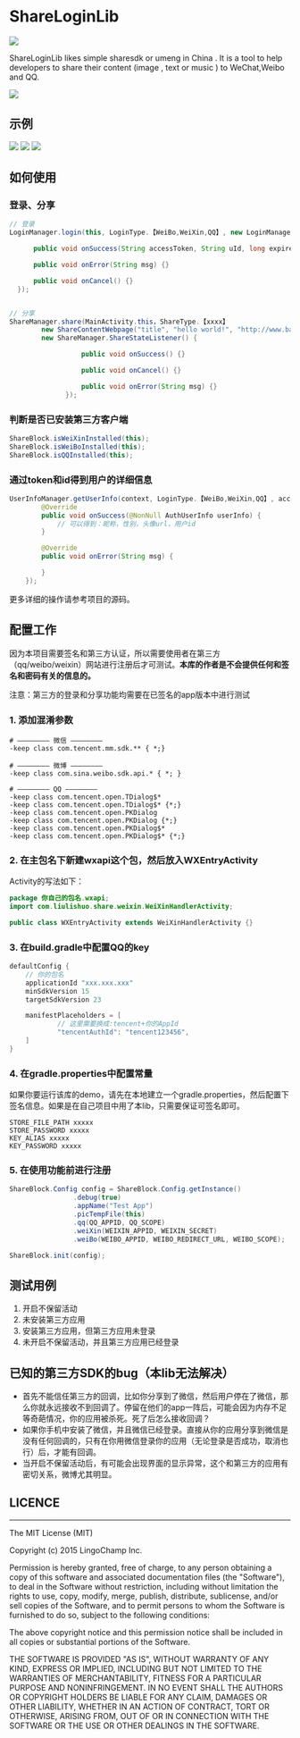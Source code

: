 # ShareLoginLib   
[![](https://jitpack.io/v/tianzhijiexian/ShareLoginLib.svg)](https://jitpack.io/#tianzhijiexian/ShareLoginLib)  

ShareLoginLib likes simple sharesdk or umeng in China . It is a tool to help developers to share their content (image , text or music ) to WeChat,Weibo and QQ.  

![](./screenshot/logo.png)

## 示例
![](./screenshot/login.png) ![](./screenshot/share.png) ![](./screenshot/wechat.png)

## 如何使用
### 登录、分享  
```JAVA  
// 登录
LoginManager.login(this, LoginType.【WeiBo,WeiXin,QQ】, new LoginManager.LoginListener() {

      public void onSuccess(String accessToken, String uId, long expiresIn, @Nullable String wholeData) {}

      public void onError(String msg) {}

      public void onCancel() {}
  });


// 分享
ShareManager.share(MainActivity.this，ShareType.【xxxx】
        new ShareContentWebpage("title", "hello world!", "http://www.baidu.com", mBitmap),
        new ShareManager.ShareStateListener() {

                  public void onSuccess() {}

                  public void onCancel() {}

                  public void onError(String msg) {}
              });

```   

### 判断是否已安装第三方客户端  
```JAVA
ShareBlock.isWeiXinInstalled(this);
ShareBlock.isWeiBoInstalled(this);
ShareBlock.isQQInstalled(this);
```

### 通过token和id得到用户的详细信息
```JAVA
UserInfoManager.getUserInfo(context, LoginType.【WeiBo,WeiXin,QQ】, accessToken, userId, new UserInfoManager.UserInfoListener() {
        @Override
        public void onSuccess(@NonNull AuthUserInfo userInfo) {
            // 可以得到：昵称，性别，头像url，用户id
        }

        @Override
        public void onError(String msg) {

        }
    });
```  

更多详细的操作请参考项目的源码。

## 配置工作
因为本项目需要签名和第三方认证，所以需要使用者在第三方（qq/weibo/weixin）网站进行注册后才可测试。**本库的作者是不会提供任何和签名和密码有关的信息的。**

注意：第三方的登录和分享功能均需要在已签名的app版本中进行测试

### 1. 添加混淆参数
```  
# ———————— 微信 ————————
-keep class com.tencent.mm.sdk.** { *;}

# ———————— 微博 ————————   
-keep class com.sina.weibo.sdk.api.* { *; }

# ———————— QQ ————————
-keep class com.tencent.open.TDialog$*
-keep class com.tencent.open.TDialog$* {*;}
-keep class com.tencent.open.PKDialog
-keep class com.tencent.open.PKDialog {*;}
-keep class com.tencent.open.PKDialog$*
-keep class com.tencent.open.PKDialog$* {*;}
```  

### 2. 在主包名下新建wxapi这个包，然后放入WXEntryActivity  
Activity的写法如下：  

```JAVA   
package 你自己的包名.wxapi;
import com.liulishuo.share.weixin.WeiXinHandlerActivity;

public class WXEntryActivity extends WeiXinHandlerActivity {}
```

### 3. 在build.gradle中配置QQ的key
```JAVA
defaultConfig {
    // 你的包名
    applicationId "xxx.xxx.xxx"
    minSdkVersion 15
    targetSdkVersion 23

    manifestPlaceholders = [
            // 这里需要换成:tencent+你的AppId
            "tencentAuthId": "tencent123456",
    ]
}
```

### 4. 在gradle.properties中配置常量
如果你要运行该库的demo，请先在本地建立一个gradle.properties，然后配置下签名信息。如果是在自己项目中用了本lib，只需要保证可签名即可。
```
STORE_FILE_PATH xxxxx
STORE_PASSWORD xxxxx
KEY_ALIAS xxxxx
KEY_PASSWORD xxxxx
```
### 5. 在使用功能前进行注册  
```java  
ShareBlock.Config config = ShareBlock.Config.getInstance()
                .debug(true)
                .appName("Test App")
                .picTempFile(this)
                .qq(QQ_APPID, QQ_SCOPE)
                .weiXin(WEIXIN_APPID, WEIXIN_SECRET)
                .weiBo(WEIBO_APPID, WEIBO_REDIRECT_URL, WEIBO_SCOPE);

ShareBlock.init(config);
```  

## 测试用例  
1. 开启不保留活动
2. 未安装第三方应用  
3. 安装第三方应用，但第三方应用未登录  
4. 未开启不保留活动，并且第三方应用已经登录

## 已知的第三方SDK的bug（本lib无法解决）
- 首先不能信任第三方的回调，比如你分享到了微信，然后用户停在了微信，那么你就永远接收不到回调了。停留在他们的app一阵后，可能会因为内存不足等奇葩情况，你的应用被杀死。死了后怎么接收回调？  
- 如果你手机中安装了微信，并且微信已经登录。直接从你的应用分享到微信是没有任何回调的，只有在你用微信登录你的应用（无论登录是否成功，取消也行）后，才能有回调。   
- 当开启不保留活动后，有可能会出现界面的显示异常，这个和第三方的应用有密切关系，微博尤其明显。  

## LICENCE
-------------------------
  The MIT License (MIT)

  Copyright (c) 2015 LingoChamp Inc.

  Permission is hereby granted, free of charge, to any person obtaining a copy
  of this software and associated documentation files (the "Software"), to deal
  in the Software without restriction, including without limitation the rights
  to use, copy, modify, merge, publish, distribute, sublicense, and/or sell
  copies of the Software, and to permit persons to whom the Software is
  furnished to do so, subject to the following conditions:

  The above copyright notice and this permission notice shall be included in
  all copies or substantial portions of the Software.

  THE SOFTWARE IS PROVIDED "AS IS", WITHOUT WARRANTY OF ANY KIND, EXPRESS OR
  IMPLIED, INCLUDING BUT NOT LIMITED TO THE WARRANTIES OF MERCHANTABILITY,
  FITNESS FOR A PARTICULAR PURPOSE AND NONINFRINGEMENT. IN NO EVENT SHALL THE
  AUTHORS OR COPYRIGHT HOLDERS BE LIABLE FOR ANY CLAIM, DAMAGES OR OTHER
  LIABILITY, WHETHER IN AN ACTION OF CONTRACT, TORT OR OTHERWISE, ARISING FROM,
  OUT OF OR IN CONNECTION WITH THE SOFTWARE OR THE USE OR OTHER DEALINGS IN
  THE SOFTWARE.
